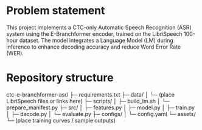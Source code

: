 # Problem statement

This project implements a CTC-only Automatic Speech Recognition (ASR) system using the E-Branchformer encoder, trained on the LibriSpeech 100-hour dataset. The model integrates a Language Model (LM) during inference to enhance decoding accuracy and reduce Word Error Rate (WER).
# Repository structure
ctc-e-branchformer-asr/
├─ requirements.txt
├─ data/
│  └─ (place LibriSpeech files or links here)
├─ scripts/
│  ├─ build_lm.sh
│  └─ prepare_manifest.py
├─ src/
│  ├─ features.py
│  ├─ model.py
│  ├─ train.py
│  ├─ decode.py
│  └─ evaluate.py
├─ configs/
│  └─ config.yaml
└─ assets/
   └─ (place training curves / sample outputs)
